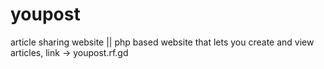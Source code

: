 # youpost
article sharing website ||
php based website that lets you create and view articles, link -> youpost.rf.gd
